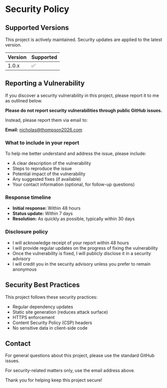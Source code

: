 # Security Policy

## Supported Versions

This project is actively maintained. Security updates are applied to the latest version.

| Version | Supported          |
| ------- | ------------------ |
| 1.0.x   | :white_check_mark: |

## Reporting a Vulnerability

If you discover a security vulnerability in this project, please report it to me as outlined below.

**Please do not report security vulnerabilities through public GitHub issues.**

Instead, please report them via email to:

**Email:** [nicholas@thompson2026.com](mailto:nicholas@thompson2026.com)

### What to include in your report

To help me better understand and address the issue, please include:

- A clear description of the vulnerability
- Steps to reproduce the issue
- Potential impact of the vulnerability
- Any suggested fixes (if available)
- Your contact information (optional, for follow-up questions)

### Response timeline

- **Initial response:** Within 48 hours
- **Status update:** Within 7 days
- **Resolution:** As quickly as possible, typically within 30 days

### Disclosure policy

- I will acknowledge receipt of your report within 48 hours
- I will provide regular updates on the progress of fixing the vulnerability
- Once the vulnerability is fixed, I will publicly disclose it in a security advisory
- I will credit you in the security advisory unless you prefer to remain anonymous

## Security Best Practices

This project follows these security practices:

- Regular dependency updates
- Static site generation (reduces attack surface)
- HTTPS enforcement
- Content Security Policy (CSP) headers
- No sensitive data in client-side code

## Contact

For general questions about this project, please use the standard GitHub issues.

For security-related matters only, use the email address above.

Thank you for helping keep this project secure!

